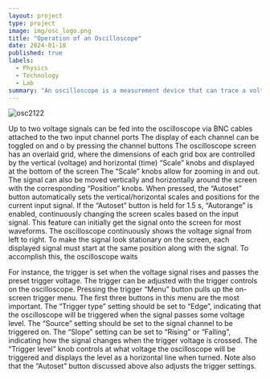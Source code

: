 ```yaml
---
layout: project
type: project
image: img/osc_logo.png
title: "Operation of an Oscilloscope"
date: 2024-01-18
published: true
labels:
  - Physics
  - Technology
  - Lab
summary: "An oscilloscope is a measurement device that can trace a voltage signal as a function of time."
---
```

![osc2122](https://github.com/jingyuh1/jingyuh1.github.io/assets/156954674/49f22d7c-a37f-40b4-9215-d82194a99118)


Up to two voltage signals can be fed into the oscilloscope via BNC cables attached to the two input channel ports The display of each channel can be toggled on and o by pressing the channel buttons The oscilloscope screen has an overlaid grid, where the dimensions of each grid box are controlled by the vertical (voltage) and horizontal (time) “Scale” knobs and displayed at the bottom of the screen The “Scale” knobs allow for zooming in and out. The signal can also be moved vertically and horizontally around the screen with the corresponding “Position” knobs. When pressed, the “Autoset” button automatically sets the vertical/horizontal scales and positions for the current input signal. If the “Autoset” button is held for 1.5 s, “Autorange” is enabled, continuously changing the screen scales based on the input signal. This feature can initially get the signal onto the screen for most waveforms. The oscilloscope continuously shows the voltage signal from left to right. To make the signal look stationary on the screen, each displayed signal must start at the same position along with the signal. To accomplish this, the oscilloscope waits


For instance, the trigger is set when the voltage signal rises and passes the preset trigger voltage. The trigger can be adjusted with the trigger controls on the oscilloscope. Pressing the trigger “Menu” button pulls up the on-screen trigger menu. The first three buttons in this menu are the most important. The “Trigger type” setting should be set to “Edge”, indicating that the oscilloscope will be triggered when the signal passes some voltage level. The “Source” setting should be set to the signal channel to be triggered on. The “Slope” setting can be set to “Rising” or “Falling”, indicating how the signal changes when the trigger voltage is crossed. The “Trigger level” knob controls at what voltage the oscilloscope will be triggered and displays the level as a horizontal line when turned. Note also that the “Autoset” button discussed above also adjusts the trigger settings.



